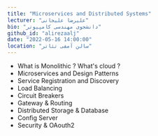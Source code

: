 ```yaml
---
title: "Microservices and Distributed Systems"
lecturer: "علیرضا علیجانی"
bio: "دانشجوی مهندسی کامپیوتر"
github_id: "alirezaalj"
date: "2022-05-16 14:00:00"
location: "سالن آمفی تئاتر"
---
```


- What is Monolithic ? What's cloud ?
- Microservices and Design Patterns
- Service Registration and Discovery
- Load Balancing
- Circuit Breakers
- Gateway & Routing
- Distributed Storage & Database
- Config Server
- Security & OAouth2

